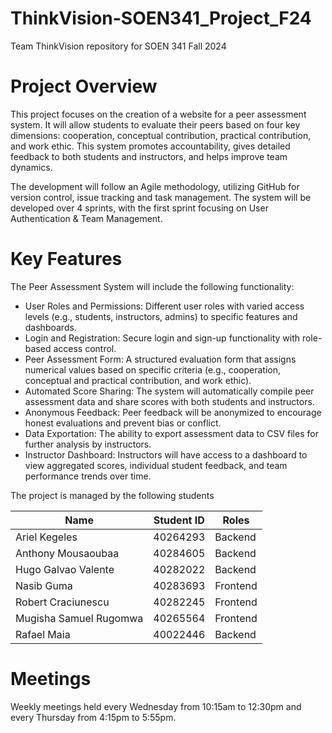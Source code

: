# ThinkVision-SOEN341_Project_F24
Team ThinkVision repository for SOEN 341 Fall 2024

# Project Overview

This project focuses on the creation of a website for a peer assessment system. It will allow students to evaluate their peers based on four key dimensions: cooperation, conceptual contribution, practical contribution, and work ethic. This system promotes accountability, gives detailed feedback to both students and instructors, and helps improve team dynamics.

The development will follow an Agile methodology, utilizing GitHub for version control, issue tracking and task management. The system will be developed over 4 sprints, with the first sprint focusing on User Authentication & Team Management.

# Key Features
The Peer Assessment System will include the following functionality:

- User Roles and Permissions: Different user roles with varied access levels (e.g., students, instructors, admins) to specific features and dashboards.
- Login and Registration: Secure login and sign-up functionality with role-based access control.
- Peer Assessment Form: A structured evaluation form that assigns numerical values based on specific criteria (e.g., cooperation, conceptual and practical contribution, and work ethic).
- Automated Score Sharing: The system will automatically compile peer assessment data and share scores with both students and instructors.
- Anonymous Feedback: Peer feedback will be anonymized to encourage honest evaluations and prevent bias or conflict.
- Data Exportation: The ability to export assessment data to CSV files for further analysis by instructors.
- Instructor Dashboard: Instructors will have access to a dashboard to view aggregated scores, individual student feedback, and team performance trends over time.

 The project is managed by the following students

|             Name           |    Student ID    |       Roles      |
|----------------------------|------------------|------------------|
|       Ariel Kegeles        |     40264293     |      Backend     |
|     Anthony Mousaoubaa     |     40284605     |      Backend     |
|     Hugo Galvao Valente    |     40282022     |      Backend     |
|        Nasib Guma          |     40283693     |      Frontend    |
|     Robert Craciunescu     |     40282245     |      Frontend    |
|   Mugisha Samuel Rugomwa   |     40265564     |      Frontend    |
|        Rafael Maia         |     40022446     |      Backend     |

# Meetings

Weekly meetings held every Wednesday from 10:15am to 12:30pm and every Thursday from 4:15pm to 5:55pm.

